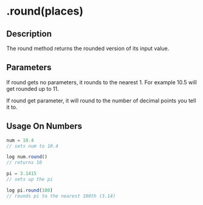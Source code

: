 # .round(places)

## Description

The round method returns the rounded version of its input value.

## Parameters

If round gets no parameters, it rounds to the nearest 1. For example 10.5 will get rounded up to 11.

If round get parameter, it will round to the number of decimal points you tell it to.

## Usage On Numbers

```javascript
num = 10.4
// sets num to 10.4

log num.round()
// returns 10
```

```javascript
pi = 3.1415
// sets up the pi

log pi.round(100)
// rounds pi to the nearest 100th (3.14)
```
